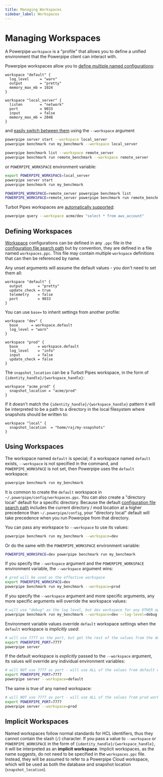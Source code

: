 ```yaml
---
title: Managing Workspaces
sidebar_label: Workspaces
---
```


# Managing Workspaces

A Powerpipe `workspace` is a "profile" that allows you to define a unified environment that the Powerpipe client can interact with.  

Powerpipe workspaces allow you to [define multiple named configurations](#defining-workspaces):

```hcl
workspace "default" {
  log_level     = "warn"
  output        = "pretty"
  memory_max_mb = 1024
}

workspace "local_server" {
  listen        = "network"
  port          = 9033
  input         = false
  memory_max_mb = 2048
}

```

and [easily switch between them](#using-workspaces) using the `--workspace` argument 

```bash
powerpipe server start --workspace local_server
powerpipe benchmark run my_benchmark --workspace local_server

powerpipe benchmark list --workspace remote_server
powerpipe benchmark run remote_benchmark --workspace remote_server
```

or `POWERPIPE_WORKSPACE` environment variable:
```bash
export POWERPIPE_WORKSPACE=local_server
powerpipe server start
powerpipe benchmark run my_benchmark

POWERPIPE_WORKSPACE=remote_server powerpipe benchmark list
POWERPIPE_WORKSPACE=remote_server powerpipe benchmark run remote_benchmark
```


Turbot Pipes workspaces are [automatically supported](#implicit-workspaces):
```bash
powerpipe query --workspace acme/dev "select * from aws_account"
```

<!--
Turbot Pipes workspaces are [automatically supported](#implicit-workspaces):
```bash
powerpipe query --workspace acme/dev "select * from aws_account"
```
-->

## Defining Workspaces
[Workspace](/docs/reference/config-files/workspace) configurations can be defined in any `.ppc` file in the [configuration file search path](/docs/reference/env-vars/powerpipe_config_path) but by convention, they are defined in a file named `workspaces.ppc`.  This file may contain multiple `workspace` definitions that can then be referenced by name.

Any unset arguments will assume the default values - you don't need to set them all:

```hcl
workspace "default" {
  output       = "pretty"
  update_check = true
  telemetry    = false
  port         = 9033
}
```

You can use `base=` to inherit settings from another profile:
```hcl
workspace "dev" {
  base      = workspace.default
  log_level = "warn"
}

workspace "prod" {
  base         = workspace.default
  log_level    = "info"
  input        = false
  update_check = false
}
```


The `snapshot_location` can be a Turbot Pipes workspace, in the form 
of `{identity_handle}/{workspace_handle}`: 
```hcl
workspace "acme_prod" {
  snapshot_location = "acme/prod"
}
```

If it doesn't match the `{identity_handle}/{workspace_handle}` pattern it will be interpreted to be a path to a directory in the local filesystem where snapshots should be written to:

```hcl
workspace "local" {
  snapshot_location  = "home/raj/my-snapshots" 
}
```


## Using Workspaces
The workspace named `default` is special; if a workspace named `default` exists,
`--workspace` is not  specified in the command, and `POWERPIPE_WORKSPACE` is not set, then Powerpipe uses the `default` workspace:

```bash
powerpipe benchmark run my_benchmark
```

It is common to create the `default` workspace in `~/.powerpipe/config/workspaces.ppc`.  You can also create a "directory local" default for a specific directory.  Because the default [configuration file search path](/docs/reference/env-vars/powerpipe_config_path) includes the current directory / mod location at a higher precedence than `~/.powerpipe/config`, your "directory local" default will take precedence when you run Powerpipe from that directory.

You can pass any workspace to `--workspace` to use its values:

```bash
powerpipe benchmark run my_benchmark --workspace=dev 
```

Or do the same with the `POWERPIPE_WORKSPACE` environment variable:

```bash
POWERPIPE_WORKSPACE=dev powerpipe benchmark run my_benchmark 
```

If you specify the `--workspace` argument and the `POWERPIPE_WORKSPACE` environment variable, the `--workspace` argument wins:

```bash
# prod will be used as the effective workspace
export POWERPIPE_WORKSPACE=dev 
powerpipe benchmark run my_benchmark --workspace=prod
```

If you specify the `--workspace` argument and more specific arguments, any more specific arguments will override the workspace values:

```bash
# will use "debug" as the log level, but dev workspace for any OTHER options
powerpipe benchmark run my_benchmark --workspace=dev --log-level=debug
```

Environment variable values override `default` workspace settings when the `default` workspace is *implicitly used*:
```bash
# will use 7777 as the port, but get the rest of the values from the default workspace
export POWERPIPE_PORT=7777 
powerpipe server 
```

If the default  workspace is *explicitly* passed to the `--workspace` argument, its values will override any individual environment variables:

```bash
# will NOT use 7777 as port - will use ALL of the values from default workspace so the port is 9033
export POWERPIPE_PORT=7777 
powerpipe server --workspace=default 
```

The same is true of any named workspace:
```bash
# will NOT use 7777 as port - will use ALL of the values from prod workspace so the port is 9033
export POWERPIPE_PORT=7777 
powerpipe server --workspace=prod 
```


## Implicit Workspaces

Named workspaces follow normal standards for HCL identifiers, thus they cannot contain
the slash (`/`) character.  If you pass a value to `--workspace` or `POWERPIPE_WORKSPACE`
in the form of `{identity_handle}/{workspace_handle}`, it will be interpreted as
an **implicit workspace**.  Implicit workspaces, as the name suggests, do not
need to be specified in the `workspaces.ppc` file.  Instead, they will be assumed
to refer to a Powerpipe Cloud workspace, which will be used as both the database and snapshot location (`snapshot_location`).



